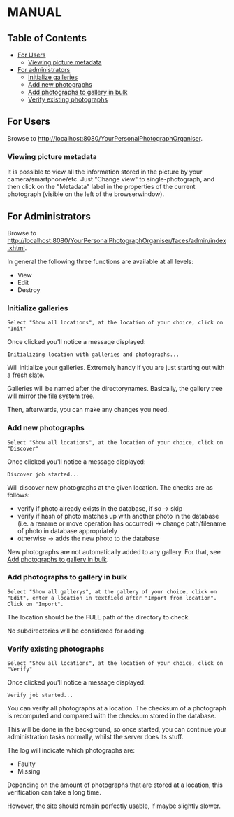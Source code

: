
# MANUAL

## Table of Contents

* <a href="#for-users">For Users</a>
  * <a href="#viewing-picture-metadata">Viewing picture metadata</a>
* <a href="#for-administrators">For administrators</a>
  * <a href="#initialize-galleries">Initialize galleries</a>
  * <a href="#add-new-photographs">Add new photographs</a>
  * <a href="#add-photographs-to-gallery-in-bulk">Add photographs to gallery in bulk</a>
  * <a href="#verify-existing-photographs">Verify existing photographs</a>

## For Users

Browse to [http://localhost:8080/YourPersonalPhotographOrganiser](http://localhost:8080/YourPersonalPhotographOrganiser).

### Viewing picture metadata

It is possible to view all the information stored in the picture by your camera/smartphone/etc. Just "Change view" to single-photograph, and then click on the "Metadata" label in the properties of the current photograph (visible on the left of the browserwindow).

## For Administrators

Browse to [http://localhost:8080/YourPersonalPhotographOrganiser/faces/admin/index.xhtml](http://localhost:8080/YourPersonalPhotographOrganiser/faces/admin/index.xhtml).

In general the following three functions are available at all levels:
* View
* Edit
* Destroy
 
### Initialize galleries

    Select "Show all locations", at the location of your choice, click on "Init"

Once clicked you'll notice a message displayed:

    Initializing location with galleries and photographs...
    
Will initialize your galleries. Extremely handy if you are just starting out with a fresh slate.

Galleries will be named after the directorynames. Basically, the gallery tree will mirror the file system tree.

Then, afterwards, you can make any changes you need.

### Add new photographs

    Select "Show all locations", at the location of your choice, click on "Discover"

Once clicked you'll notice a message displayed:

    Discover job started...

Will discover new photographs at the given location. The checks are as follows:
* verify if photo already exists in the database, if so -> skip
* verify if hash of photo matches up with another photo in the database (i.e. a rename or move operation has occurred) -> change path/filename of photo in database appropriately
* otherwise -> adds the new photo to the database

New photographs are not automatically added to any gallery. For that, see <a href="#add-photographs-to-gallery-in-bulk">Add photographs to gallery in bulk</a>.

### Add photographs to gallery in bulk

    Select "Show all gallerys", at the gallery of your choice, click on "Edit", enter a location in textfield after "Import from location". Click on "Import".

The location should be the FULL path of the directory to check.

No subdirectories will be considered for adding.

### Verify existing photographs

    Select "Show all locations", at the location of your choice, click on "Verify"

Once clicked you'll notice a message displayed:

    Verify job started...
    
You can verify all photographs at a location. The checksum of a photograph is recomputed and compared with the checksum stored in the database.

This will be done in the background, so once started, you can continue your administration tasks normally, whilst the server does its stuff.

The log will indicate which photographs are:
* Faulty
* Missing

Depending on the amount of photographs that are stored at a location, this verification can take a long time.

However, the site should remain perfectly usable, if maybe slightly slower.

